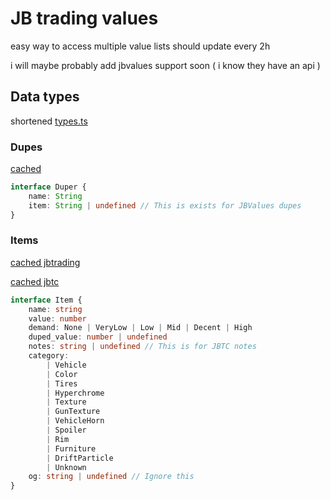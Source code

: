 # JB trading values

easy way to access multiple value lists should update every 2h

i will maybe probably add jbvalues support soon ( i know they have an api )

## Data types

shortened
[types.ts](https://github.com/Lolikarbuzik/jbtradingvalues/blob/master/src/types.ts)

### Dupes

[cached](https://github.com/Lolikarbuzik/jbtradingvalues/blob/master/cached/dupers.json)

```ts
interface Duper {
	name: String
	item: String | undefined // This is exists for JBValues dupes
}
```

### Items

[cached jbtrading](https://github.com/Lolikarbuzik/jbtradingvalues/blob/master/cached/jbtrading.json)

[cached jbtc](https://github.com/Lolikarbuzik/jbtradingvalues/blob/master/cached/jbtc.json)

```ts
interface Item {
	name: string
	value: number
	demand: None | VeryLow | Low | Mid | Decent | High
	duped_value: number | undefined
	notes: string | undefined // This is for JBTC notes
	category:
		| Vehicle
		| Color
		| Tires
		| Hyperchrome
		| Texture
		| GunTexture
		| VehicleHorn
		| Spoiler
		| Rim
		| Furniture
		| DriftParticle
		| Unknown
	og: string | undefined // Ignore this
}
```

